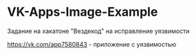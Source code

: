 # VK-Apps-Image-Example

Задание на хакатоне "Вездекод" на исправление уязвимости

https://vk.com/app7580843 - приложение с уязвимостью
